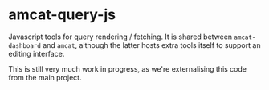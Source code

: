 # amcat-query-js
Javascript tools for query rendering / fetching. It is shared between `amcat-dashboard` and `amcat`, although the latter hosts extra tools itself to support an editing interface.

This is still very much work in progress, as we're externalising this code from the main project.
